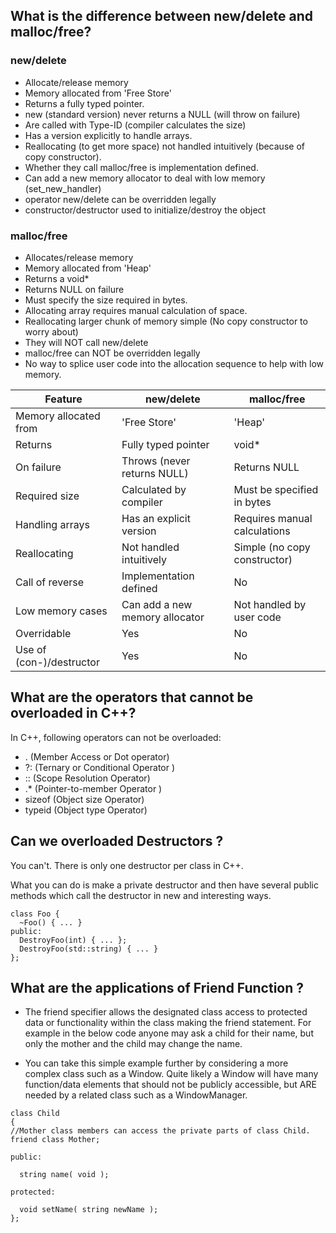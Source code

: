 
## What is the difference between new/delete and malloc/free?

### new/delete

* Allocate/release memory
* Memory allocated from 'Free Store'
* Returns a fully typed pointer.
* new (standard version) never returns a NULL (will throw on failure)
* Are called with Type-ID (compiler calculates the size)
* Has a version explicitly to handle arrays.
* Reallocating (to get more space) not handled intuitively (because of copy constructor).
* Whether they call malloc/free is implementation defined.
* Can add a new memory allocator to deal with low memory (set_new_handler)
* operator new/delete can be overridden legally
* constructor/destructor used to initialize/destroy the object

### malloc/free

* Allocates/release memory
* Memory allocated from 'Heap'
* Returns a void*
* Returns NULL on failure
* Must specify the size required in bytes.
* Allocating array requires manual calculation of space.
* Reallocating larger chunk of memory simple (No copy constructor to worry about)
* They will NOT call new/delete
* malloc/free can NOT be overridden legally
* No way to splice user code into the allocation sequence to help with low memory.

| Feature                  | new/delete                     | malloc/free |
|--------------------------| --------------------------------| -------------------------------|
|Memory allocated from     | 'Free Store'                   | 'Heap'                        |
| Returns                  | Fully typed pointer            | void*                         |
| On failure               | Throws (never returns NULL)    | Returns NULL                  |
| Required size            | Calculated by compiler         | Must be specified in bytes    |
| Handling arrays          | Has an explicit version        | Requires manual calculations  |
| Reallocating             | Not handled intuitively        | Simple (no copy constructor)  |
| Call of reverse          | Implementation defined         | No                            |
| Low memory cases         | Can add a new memory allocator | Not handled by user code      |
| Overridable              | Yes                            | No                            |
| Use of (con-)/destructor | Yes                            | No                            |

## What are the operators that cannot be overloaded in C++?

In C++, following operators can not be overloaded:

* . (Member Access or Dot operator)
* ?: (Ternary or Conditional Operator )
* :: (Scope Resolution Operator)
* .* (Pointer-to-member Operator )
* sizeof (Object size Operator)
* typeid (Object type Operator)

## Can we overloaded Destructors ?

You can't. There is only one destructor per class in C++.

What you can do is make a private destructor and then have several public methods which call the destructor in new and interesting ways.
```
class Foo {
  ~Foo() { ... }
public:
  DestroyFoo(int) { ... };
  DestroyFoo(std::string) { ... }
};
```
## What are the applications of Friend Function ?

- The friend specifier allows the designated class access to protected data or functionality within the class making the friend statement. For example in the below code anyone may ask a child for their name, but only the mother and the child may change the name.

- You can take this simple example further by considering a more complex class such as a Window. Quite likely a Window will have many function/data elements that should not be publicly accessible, but ARE needed by a related class such as a WindowManager.

```
class Child
{
//Mother class members can access the private parts of class Child.
friend class Mother;

public:

  string name( void );

protected:

  void setName( string newName );
};
```
